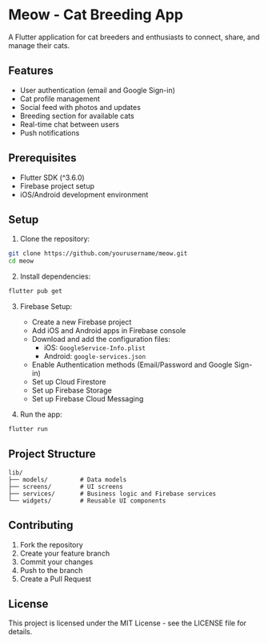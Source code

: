 # Meow - Cat Breeding App

A Flutter application for cat breeders and enthusiasts to connect, share, and manage their cats.

## Features

- User authentication (email and Google Sign-in)
- Cat profile management
- Social feed with photos and updates
- Breeding section for available cats
- Real-time chat between users
- Push notifications

## Prerequisites

- Flutter SDK (^3.6.0)
- Firebase project setup
- iOS/Android development environment

## Setup

1. Clone the repository:
```bash
git clone https://github.com/yourusername/meow.git
cd meow
```

2. Install dependencies:
```bash
flutter pub get
```

3. Firebase Setup:
   - Create a new Firebase project
   - Add iOS and Android apps in Firebase console
   - Download and add the configuration files:
     - iOS: `GoogleService-Info.plist`
     - Android: `google-services.json`
   - Enable Authentication methods (Email/Password and Google Sign-in)
   - Set up Cloud Firestore
   - Set up Firebase Storage
   - Set up Firebase Cloud Messaging

4. Run the app:
```bash
flutter run
```

## Project Structure

```
lib/
├── models/         # Data models
├── screens/        # UI screens
├── services/       # Business logic and Firebase services
└── widgets/        # Reusable UI components
```

## Contributing

1. Fork the repository
2. Create your feature branch
3. Commit your changes
4. Push to the branch
5. Create a Pull Request

## License

This project is licensed under the MIT License - see the LICENSE file for details.
